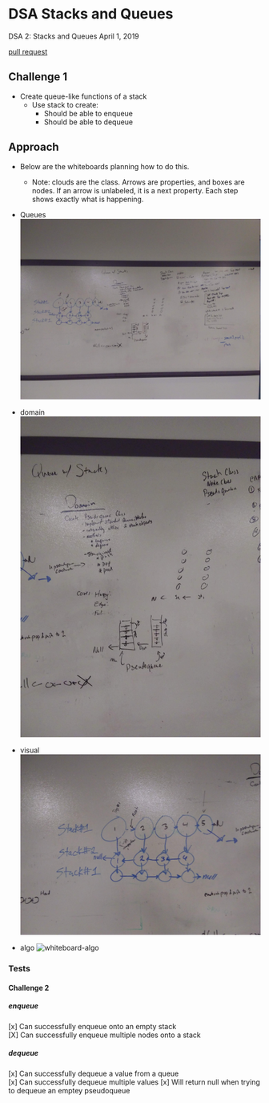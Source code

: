 # DSA Stacks and Queues
DSA 2: Stacks and Queues
April 1, 2019

[pull request](https://github.com/abferris/data-structures-and-algorithms/pull/37)
## Challenge 1

* Create queue-like functions of a stack
  * Use stack to create:
    * Should be able to enqueue
    * Should be able to dequeue

## Approach 
* Below are the whiteboards planning how to do this.
  * Note: clouds are the class. Arrows are properties, and boxes are nodes. If an arrow is unlabeled, it is a next property. Each step shows exactly what is happening.
* Queues
![whiteboard](./assets/stackWqueue.jpg)

* domain
![whiteboard-domain](./assets/domain.jpg)
* visual
![whiteboard-visual](./assets/visual.jpg)
* algo
![whiteboard-algo](.assets/algo.jpg)



### Tests
#### Challenge 2  
##### enqueue
[x] Can successfully enqueue onto an empty stack  
[X] Can successfully enqueue multiple nodes onto a stack  


##### dequeue  
[x] Can successfully dequeue a value from a queue  
[x] Can successfully dequeue multiple values
[x] Will return null when trying to dequeue an emptey pseudoqueue




